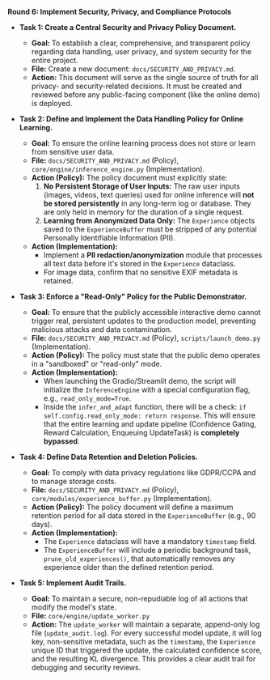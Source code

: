 **Round 6: Implement Security, Privacy, and Compliance Protocols**

*   **Task 1: Create a Central Security and Privacy Policy Document.**
    *   **Goal:** To establish a clear, comprehensive, and transparent policy regarding data handling, user privacy, and system security for the entire project.
    *   **File:** Create a new document: `docs/SECURITY_AND_PRIVACY.md`.
    *   **Action:** This document will serve as the single source of truth for all privacy- and security-related decisions. It must be created and reviewed before any public-facing component (like the online demo) is deployed.
*   **Task 2: Define and Implement the Data Handling Policy for Online Learning.**
    *   **Goal:** To ensure the online learning process does not store or learn from sensitive user data.
    *   **File:** `docs/SECURITY_AND_PRIVACY.md` (Policy), `core/engine/inference_engine.py` (Implementation).
    *   **Action (Policy):** The policy document must explicitly state:
        1.  **No Persistent Storage of User Inputs:** The raw user inputs (images, videos, text queries) used for online inference will **not be stored persistently** in any long-term log or database. They are only held in memory for the duration of a single request.
        2.  **Learning from Anonymized Data Only:** The `Experience` objects saved to the `ExperienceBuffer` must be stripped of any potential Personally Identifiable Information (PII).
    *   **Action (Implementation):**
        *   Implement a **PII redaction/anonymization** module that processes all text data before it's stored in the `Experience` dataclass.
        *   For image data, confirm that no sensitive EXIF metadata is retained.
*   **Task 3: Enforce a "Read-Only" Policy for the Public Demonstrator.**
    *   **Goal:** To ensure that the publicly accessible interactive demo cannot trigger real, persistent updates to the production model, preventing malicious attacks and data contamination.
    *   **File:** `docs/SECURITY_AND_PRIVACY.md` (Policy), `scripts/launch_demo.py` (Implementation).
    *   **Action (Policy):** The policy must state that the public demo operates in a "sandboxed" or "read-only" mode.
    *   **Action (Implementation):**
        *   When launching the Gradio/Streamlit demo, the script will initialize the `InferenceEngine` with a special configuration flag, e.g., `read_only_mode=True`.
        *   Inside the `infer_and_adapt` function, there will be a check: `if self.config.read_only_mode: return response`. This will ensure that the entire learning and update pipeline (Confidence Gating, Reward Calculation, Enqueuing UpdateTask) is **completely bypassed**.
*   **Task 4: Define Data Retention and Deletion Policies.**
    *   **Goal:** To comply with data privacy regulations like GDPR/CCPA and to manage storage costs.
    *   **File:** `docs/SECURITY_AND_PRIVACY.md` (Policy), `core/modules/experience_buffer.py` (Implementation).
    *   **Action (Policy):** The policy document will define a maximum retention period for all data stored in the `ExperienceBuffer` (e.g., 90 days).
    *   **Action (Implementation):**
        *   The `Experience` dataclass will have a mandatory `timestamp` field.
        *   The `ExperienceBuffer` will include a periodic background task, `prune_old_experiences()`, that automatically removes any experience older than the defined retention period.

*   **Task 5: Implement Audit Trails.**
    *   **Goal:** To maintain a secure, non-repudiable log of all actions that modify the model's state.
    *   **File:** `core/engine/update_worker.py`
    *   **Action:** The `update_worker` will maintain a separate, append-only log file (`update_audit.log`). For every successful model update, it will log key, non-sensitive metadata, such as the `timestamp`, the `Experience` unique ID that triggered the update, the calculated confidence score, and the resulting KL divergence. This provides a clear audit trail for debugging and security reviews.
